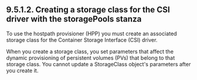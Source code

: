 ## 9.5.1.2. Creating a storage class for the CSI driver with the storagePools stanza

To use the hostpath provisioner (HPP) you must create an associated storage class for the Container Storage Interface (CSI) driver.

When you create a storage class, you set parameters that affect the dynamic provisioning of persistent volumes (PVs) that belong to that storage class. You cannot update a StorageClass object's parameters after you create it.

<!-- image -->

